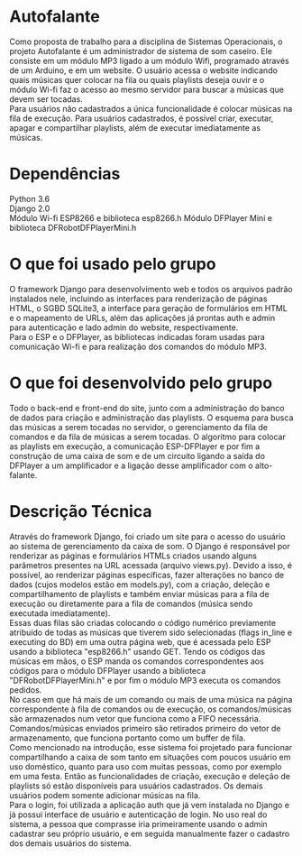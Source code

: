 
# Autofalante
Como proposta de trabalho para a disciplina de Sistemas Operacionais, o projeto Autofalante é um administrador de sistema de som caseiro. Ele consiste em um módulo MP3 ligado a um módulo Wifi, programado através de um Arduino, e em um website. O usuário acessa o website indicando quais músicas quer colocar na fila ou quais playlists deseja ouvir e o módulo Wi-fi faz o acesso ao mesmo servidor para buscar a músicas que devem ser tocadas.   
Para usuários não cadastrados a única funcionalidade é colocar músicas na fila de execução. Para usuários cadastrados, é possível criar, executar, apagar e compartilhar playlists, além de executar imediatamente as músicas.

# Dependências 
Python 3.6  
Django 2.0  
Módulo Wi-fi ESP8266 e biblioteca esp8266.h 
Módulo DFPlayer Mini e biblioteca DFRobotDFPlayerMini.h 

# O que foi usado pelo grupo
O framework Django para desenvolvimento web e todos os arquivos padrão instalados nele, incluindo as interfaces para renderização de páginas HTML, o SGBD SQLite3, a interface para geração de formulários em HTML e o mapeamento de URLs, além das aplicações já prontas auth e admin para autenticação e lado admin do website, respectivamente.  
Para o ESP e o DFPlayer, as bibliotecas indicadas foram usadas para comunicação Wi-fi e para realização dos comandos do módulo MP3.

# O que foi desenvolvido pelo grupo
Todo o back-end e front-end do site, junto com a administração do banco de dados para criação e administração das playlists. O esquema para busca das músicas a serem tocadas no servidor, o gerenciamento da fila de comandos e da fila de músicas a serem tocadas. O algoritmo para colocar as playlists em execução, a comunicação ESP-DFPlayer e por fim a construção de uma caixa de som e de um circuito ligando a saída do DFPlayer a um amplificador e a ligação desse amplificador com o alto-falante.

# Descrição Técnica
Através do framework Django, foi criado um site para o acesso do usuário ao sistema de gerenciamento da caixa de som. O Django é responsável por renderizar as páginas e formulários HTMLs criados usando alguns parâmetros presentes na URL acessada (arquivo views.py). Devido a isso, é possível, ao renderizar páginas específicas, fazer alterações no banco de dados (cujos modelos estão em models.py), com a criação, deleção e compartilhamento de playlists e também enviar músicas para a fila de execução ou diretamente para a fila de comandos (música sendo executada imediatamente).    
Essas duas filas são criadas colocando o código numérico previamente atribuído de todas as músicas que tiverem sido selecionadas (flags in_line e executing do BD) em uma outra página web, que é acessada pelo ESP usando a biblioteca "esp8266.h" usando GET. Tendo os códigos das músicas em mãos, o ESP manda os comandos correspondentes aos códigos para o módulo DFPlayer usando a biblioteca "DFRobotDFPlayerMini.h" e por fim o módulo MP3 executa os comandos pedidos.    
No caso em que há mais de um comando ou mais de uma música na página correspondente à fila de comandos ou de execução, os comandos/músicas são armazenados num vetor que funciona como a FIFO necessária. Comandos/músicas enviados primeiro são retirados primeiro do vetor de armazenamento, que funciona portanto como um buffer de fila.    
Como mencionado na introdução, esse sistema foi projetado para funcionar compartilhando a caixa de som tanto em situações com poucos usuário em uso doméstico, quanto para uso com muitas pessoas, como por exemplo em uma festa. Então as funcionalidades de criação, execução e deleção de playlists só estão disponíveis para usuários cadastrados. Os demais usuários podem somente adicionar músicas na fila.  
Para o login, foi utilizada a aplicação auth que já vem instalada no Django e já possui interface de usuário e autenticação de login. No uso real do sistema, a pessoa que comprasse iria primeiramente usando o admin cadastrar seu próprio usuário, e em seguida manualmente fazer o cadastro dos demais usuários do sistema.

